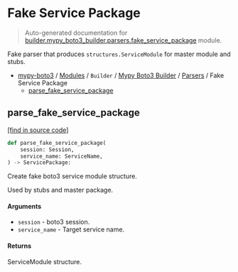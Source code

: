 # Fake Service Package

> Auto-generated documentation for [builder.mypy_boto3_builder.parsers.fake_service_package](https://github.com/vemel/mypy_boto3/blob/master/builder/mypy_boto3_builder/parsers/fake_service_package.py) module.

Fake parser that produces `structures.ServiceModule` for master module and stubs.

- [mypy-boto3](../../../README.md#mypy_boto3) / [Modules](../../../MODULES.md#mypy-boto3-modules) / `Builder` / [Mypy Boto3 Builder](../index.md#mypy-boto3-builder) / [Parsers](index.md#parsers) / Fake Service Package
    - [parse_fake_service_package](#parse_fake_service_package)

## parse_fake_service_package

[[find in source code]](https://github.com/vemel/mypy_boto3/blob/master/builder/mypy_boto3_builder/parsers/fake_service_package.py#L17)

```python
def parse_fake_service_package(
    session: Session,
    service_name: ServiceName,
) -> ServicePackage:
```

Create fake boto3 service module structure.

Used by stubs and master package.

#### Arguments

- `session` - boto3 session.
- `service_name` - Target service name.

#### Returns

ServiceModule structure.
